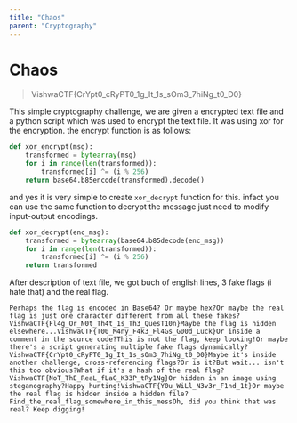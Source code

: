 ```yaml
---
title: "Chaos"
parent: "Cryptography"
---
```


# Chaos

> VishwaCTF{CrYpt0_cRyPT0_1g_It_1s_sOm3_7hiNg_t0_D0}

This simple cryptography challenge, we are given a encrypted text file and a python script which was used to encrypt the text file. It was using xor for the encryption. the encrypt function is as follows:

```python
def xor_encrypt(msg):
    transformed = bytearray(msg)
    for i in range(len(transformed)):
        transformed[i] ^= (i % 256)  
    return base64.b85encode(transformed).decode() 
```

and yes it is very simple to create `xor_decrypt` function for this. infact you can use the same function to decrypt the message just need to modify input-output encodings.

```python
def xor_decrypt(enc_msg):
    transformed = bytearray(base64.b85decode(enc_msg))
    for i in range(len(transformed)):
        transformed[i] ^= (i % 256)  
    return transformed
```

After description of text file, we got buch of english lines, 3 fake flags (i hate that) and the real flag.

```text
Perhaps the flag is encoded in Base64? Or maybe hex?Or maybe the real flag is just one character different from all these fakes?VishwaCTF{Fl4g_Or_N0t_Th4t_1s_Th3_QuesT10n}Maybe the flag is hidden elsewhere...VishwaCTF{T00_M4ny_F4k3_Fl4Gs_G00d_Luck}Or inside a comment in the source code?This is not the flag, keep looking!Or maybe there's a script generating multiple fake flags dynamically?VishwaCTF{CrYpt0_cRyPT0_1g_It_1s_sOm3_7hiNg_t0_D0}Maybe it's inside another challenge, cross-referencing flags?Or is it?But wait... isn't this too obvious?What if it's a hash of the real flag?VishwaCTF{NoT_ThE_ReaL_fLaG_K33P_tRy1Ng}Or hidden in an image using steganography?Happy hunting!VishwaCTF{Y0u_WiLl_N3v3r_F1nd_1t}Or maybe the real flag is hidden inside a hidden file?Find_the_real_flag_somewhere_in_this_messOh, did you think that was real? Keep digging!
```